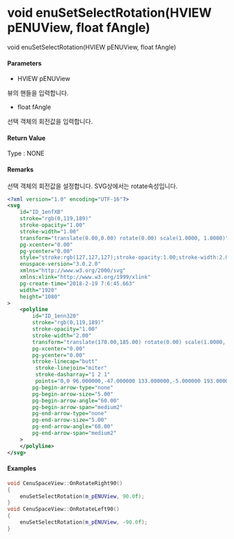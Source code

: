 # void enuSetSelectRotation\(HVIEW pENUView, float fAngle\)

void enuSetSelectRotation\(HVIEW pENUView, float fAngle\)

#### Parameters

* HVIEW pENUView

뷰의 핸들을 입력합니다.

* float fAngle

선택 객체의 회전값을 입력합니다.

#### Return Value

Type : NONE

#### Remarks

선택 객체의 회전값을 설정합니다. SVG상에서는 rotate속성입니다.

```xml
<?xml version="1.0" encoding="UTF-16"?>
<svg
    id="ID_1enfXB"
    stroke="rgb(0,119,189)"
    stroke-opacity="1.00"
    stroke-width="1.00"
    transform="translate(0.00,0.00) rotate(0.00) scale(1.0000, 1.0000)"
    pg-xcenter="0.00"
    pg-ycenter="0.00"
    style="stroke:rgb(127,127,127);stroke-opacity:1.00;stroke-width:2.00;stroke-dasharray:1,1,1;"
    enuspace-version="3.0.2.0"
    xmlns="http://www.w3.org/2000/svg"
    xmlns:xlink="http://www.w3.org/1999/xlink"
    pg-create-time="2018-2-19 7:6:45.663"
    width="1920"
    height="1080"
>
    <polyline
        id="ID_1enn320"
        stroke="rgb(0,119,189)"
        stroke-opacity="1.00"
        stroke-width="2.00"
        transform="translate(170.00,185.00) rotate(0.00) scale(1.0000, 1.0000)"
        pg-xcenter="0.00"
        pg-ycenter="0.00"
        stroke-linecap="butt"
         stroke-linejoin="miter"
         stroke-dasharray="1 2 1"
         points="0,0 96.000000,-47.000000 133.000000,-5.000000 193.000000,-23.000000 260.000000,16.000000"
        pg-begin-arrow-type="none"
        pg-begin-arrow-size="5.00"
        pg-begin-arrow-angle="60.00"
        pg-begin-arrow-span="medium2"
        pg-end-arrow-type="none"
        pg-end-arrow-size="5.00"
        pg-end-arrow-angle="60.00"
        pg-end-arrow-span="medium2"
    >
    </polyline>
</svg>
```

#### Examples

```cpp
void CenuSpaceView::OnRotateRight90()
{
	enuSetSelectRotation(m_pENUView, 90.0f);
}
void CenuSpaceView::OnRotateLeft90()
{
	enuSetSelectRotation(m_pENUView, -90.0f);
}
```



